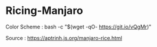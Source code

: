# Ricing-Manjaro

Color Scheme : bash -c  "$(wget -qO- https://git.io/vQgMr)"

Source :
https://aptrinh.js.org/manjaro-rice.html
